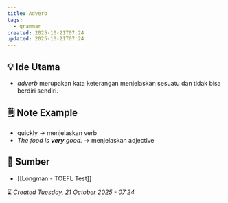 ```yaml
---
title: Adverb
tags:
  - grammar
created: 2025-10-21T07:24
updated: 2025-10-21T07:24
---
```

## 💡 Ide Utama
- *adverb* merupakan kata keterangan menjelaskan sesuatu dan tidak bisa berdiri sendiri.

## 🗒️ Note Example
- quickly -> menjelaskan verb 
- _The food is **very** good._ -> menjelaskan adjective

## 🔗 Sumber
- [[Longman - TOEFL Test]]

⌛ *Created Tuesday, 21 October 2025 - 07:24*